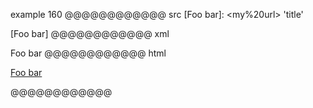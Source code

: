 example 160
@@@@@@@@@@@@ src
[Foo bar]:
<my%20url>
'title'

[Foo bar]
@@@@@@@@@@@@ xml
<?xml version="1.0" encoding="UTF-8"?>
<!DOCTYPE document SYSTEM "CommonMark.dtd">
<document xmlns="http://commonmark.org/xml/1.0">
  <paragraph>
    <link destination="my%20url" title="title">
      <text>Foo bar</text>
    </link>
  </paragraph>
</document>
@@@@@@@@@@@@ html
<p><a href="my%20url" title="title">Foo bar</a></p>
@@@@@@@@@@@@
